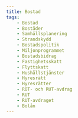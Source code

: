 ```yaml
---
title: Bostad
tags:
    - Bostad
    - Bostäder
    - Samhällsplanering
    - Strandskydd
    - Bostadspolitik
    - Miljonprogrammet
    - Bostadsbidrag
    - Fastighetsskatt
    - Flyttskatt
    - Hushållstjänster
    - Hyresrätt
    - Hyresrätter
    - ROT- och RUT-avdrag
    - RUT
    - RUT-avdraget
    - Bolån
---
```

